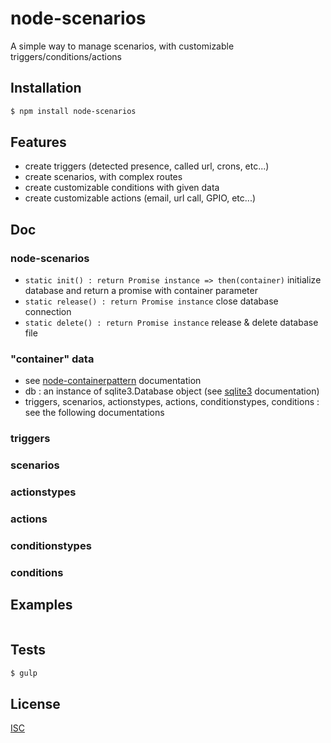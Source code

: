 # node-scenarios
A simple way to manage scenarios, with customizable triggers/conditions/actions

## Installation

```bash
$ npm install node-scenarios
```

## Features

- create triggers (detected presence, called url, crons, etc...)
- create scenarios, with complex routes
- create customizable conditions with given data
- create customizable actions (email, url call, GPIO, etc...)

## Doc


### node-scenarios
- ``` static init() : return Promise instance => then(container) ``` initialize database and return a promise with container parameter
- ``` static release() : return Promise instance ``` close database connection
- ``` static delete() : return Promise instance ``` release & delete database file

### "container" data
- see [node-containerpattern](https://www.npmjs.com/package/node-containerpattern) documentation
- db : an instance of sqlite3.Database object  (see [sqlite3](https://www.npmjs.com/package/sqlite3) documentation)
- triggers, scenarios, actionstypes, actions, conditionstypes, conditions : see the following documentations

### triggers
### scenarios
### actionstypes
### actions
### conditionstypes
### conditions

## Examples

```js


```

## Tests

```bash
$ gulp
```

## License

  [ISC](LICENSE)
